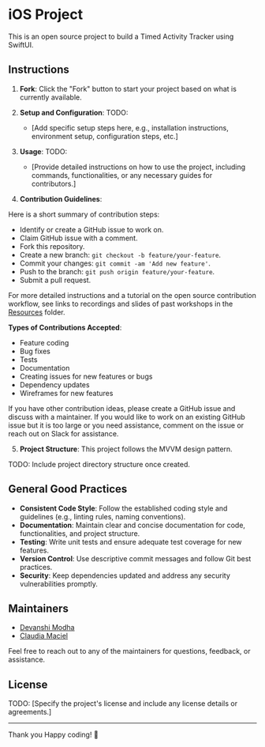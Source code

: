 # iOS Project
This is an open source project to build a Timed Activity Tracker using SwiftUI.

## Instructions

1. **Fork**: Click the "Fork" button to start your project based on what is currently available.

2. **Setup and Configuration**:
TODO:
   - [Add specific setup steps here, e.g., installation instructions, environment setup, configuration steps, etc.]

3. **Usage**:
TODO:
   - [Provide detailed instructions on how to use the project, including commands, functionalities, or any necessary guides for contributors.]

4. **Contribution Guidelines**:

  Here is a short summary of contribution steps:
   - Identify or create a GitHub issue to work on.
   - Claim GitHub issue with a comment.
   - Fork this repository.
   - Create a new branch: `git checkout -b feature/your-feature`.
   - Commit your changes: `git commit -am 'Add new feature'`.
   - Push to the branch: `git push origin feature/your-feature`.
   - Submit a pull request.

  For more detailed instructions and a tutorial on the open source contribution workflow, see links to recordings and slides of past workshops in the [Resources](/coding-projects/resources/) folder.

  **Types of Contributions Accepted**:
   - Feature coding
   - Bug fixes
   - Tests
   - Documentation
   - Creating issues for new features or bugs
   - Dependency updates
   - Wireframes for new features
  
  If you have other contribution ideas, please create a GitHub issue and discuss with a maintainer. If you would like to work on an existing GitHub issue but it is too large or you need assistance, comment on the issue or reach out on Slack for assistance.

5. **Project Structure**:
This project follows the MVVM design pattern.

TODO: Include project directory structure once created.

## General Good Practices

- **Consistent Code Style**: Follow the established coding style and guidelines (e.g., linting rules, naming conventions).
- **Documentation**: Maintain clear and concise documentation for code, functionalities, and project structure.
- **Testing**: Write unit tests and ensure adequate test coverage for new features.
- **Version Control**: Use descriptive commit messages and follow Git best practices.
- **Security**: Keep dependencies updated and address any security vulnerabilities promptly.

## Maintainers

- [Devanshi Modha](https://github.com/devanshimodha)
- [Claudia Maciel](https://github.com/clc80)

Feel free to reach out to any of the maintainers for questions, feedback, or assistance.

## License

TODO:
[Specify the project's license and include any license details or agreements.]

---

Thank you Happy coding! 🚀
